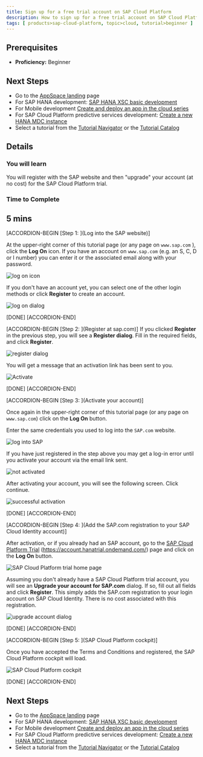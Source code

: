 ```yaml
---
title: Sign up for a free trial account on SAP Cloud Platform
description: How to sign up for a free trial account on SAP Cloud Platform
tags: [ products>sap-cloud-platform, topic>cloud, tutorial>beginner ]
---
```


## Prerequisites
 - **Proficiency:** Beginner

## Next Steps
 - Go to the [AppSpace landing](http://www.sap.com/developer/app-space.html) page
 - For SAP HANA development: [SAP HANA XSC basic development](http://www.sap.com/developer/tutorials/hana-web-development-workbench.html)
 - For Mobile development [Create and deploy an app in the cloud series](http://www.sap.com/developer/tutorials/hcp-create-destination.html)
 - For SAP Cloud Platform predictive services development: [Create a new HANA MDC instance](http://www.sap.com/developer/tutorials/hcpps-hana-create-mdc-instance.html)
 - Select a tutorial from the [Tutorial Navigator](http://www.sap.com/developer/tutorial-navigator.html) or the [Tutorial Catalog](http://www.sap.com/developer/tutorials.html)


## Details
### You will learn  
You will register with the SAP website and then "upgrade" your account (at no cost) for the SAP Cloud Platform trial.

### Time to Complete
**5 mins**
---

[ACCORDION-BEGIN [Step 1: ](Log into the SAP website)]

At the upper-right corner of this tutorial page (or any page on `www.sap.com` ), click the **Log On** icon. If you have an account on `www.sap.com` (e.g. an S, C, D or I number) you can enter it or the associated email along with your password.

![log on icon](sci-01.png)

If you don't have an account yet, you can select one of the other login methods or click **Register** to create an account.

![log on dialog](sci-02.png)

[DONE]
[ACCORDION-END]

[ACCORDION-BEGIN [Step 2: ](Register at sap.com)]
If you clicked **Register** in the previous step, you will see a **Register dialog**. Fill in the required fields, and click **Register**.

![register dialog](sci-02.1.png)

You will get a message that an activation link has been sent to you.

![Activate](hcp_signup3.png)

[DONE]
[ACCORDION-END]

[ACCORDION-BEGIN [Step 3: ](Activate your account)]

Once again in the upper-right corner of this tutorial page (or any page on `www.sap.com`) click on the **Log On** button.

Enter the same credentials you used to log into the `SAP.com` website.

![log into SAP](log-into-sap.png)

If you have just registered in the step above you may get a log-in error until you activate your account via the email link sent.

![not activated](not-activated.png)

After activating your account, you will see the following screen. Click continue.

![successful activation](successful-activation.png)

[DONE]
[ACCORDION-END]

[ACCORDION-BEGIN [Step 4: ](Add the SAP.com registration to your SAP Cloud Identity account)]

After activation, or if you already had an SAP account, go to the [SAP Cloud Platform Trial](https://account.hanatrial.ondemand.com/) (<https://account.hanatrial.ondemand.com/>) page and click on the **Log On** button.

![SAP Cloud Platform trial home page ](hcp-04.png)

Assuming you don't already have a SAP Cloud Platform trial account, you will see an **Upgrade your account for SAP.com** dialog. If so, fill out all fields and click **Register**. This simply adds the SAP.com registration to your login account on SAP Cloud Identity. There is no cost associated with this registration.

![upgrade account dialog](sci-03.png)

[DONE]
[ACCORDION-END]
<!--
[ACCORDION-BEGIN [Step 4: ](Verify you are logged in)]

The icon in the upper-right corner of this tutorial page (or any page on `www.sap.com` ), will update to show a generic profile symbol, or an avatar image if you've uploaded one.

![logged in](sci-04.png)


[DONE]
[ACCORDION-END]

[ACCORDION-BEGIN [Step 5: ](Log into SAP Cloud Platform Trial system)]

Go to the [SAP Cloud Platform Trial](https://account.hanatrial.ondemand.com/) (<https://account.hanatrial.ondemand.com/>) page and click on the **Log On** button.

![SAP Cloud Platform trial home page ](hcp-04.png)

Enter the same credentials you used to log into the `SAP.com` website.

![SAP Cloud Platform log in](hcp-05.png)


[DONE]
[ACCORDION-END]

[ACCORDION-BEGIN [Step 5: ](Accept trial terms and conditions)]

You will be prompted with the legal disclaimer dialog box;  check the box and click **Accept** to continue.

![SAP Cloud Platform terms and conditions](hcp-06.png)

[DONE]
[ACCORDION-END] -->

[ACCORDION-BEGIN [Step 5: ](SAP Cloud Platform cockpit)]

Once you have accepted the Terms and Conditions and registered, the SAP Cloud Platform cockpit will load.

![SAP Cloud Platform cockpit](hcp-07.png)

[DONE]
[ACCORDION-END]

## Next Steps
 - Go to the [AppSpace landing](http://www.sap.com/developer/app-space.html) page
 - For SAP HANA development: [SAP HANA XSC basic development](http://www.sap.com/developer/tutorials/hana-web-development-workbench.html)
 - For Mobile development [Create and deploy an app in the cloud series](http://www.sap.com/developer/tutorials/hcp-create-destination.html)
 - For SAP Cloud Platform predictive services development: [Create a new HANA MDC instance](http://www.sap.com/developer/tutorials.html?link=hcpps-hana-create-mdc-instance.html)
 - Select a tutorial from the [Tutorial Navigator](http://www.sap.com/developer/tutorial-navigator.html) or the [Tutorial Catalog](http://www.sap.com/developer/tutorials.html)
